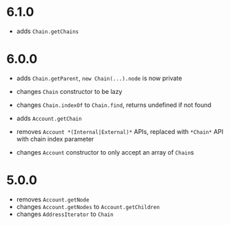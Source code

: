 # 6.1.0
* adds `Chain.getChains`

# 6.0.0
* adds `Chain.getParent`, `new Chain(...).node` is now private
* changes `Chain` constructor to be lazy
* changes `Chain.indexOf` to `Chain.find`, returns undefined if not found

* adds `Account.getChain`
* removes `Account *(Internal|External)*` APIs, replaced with `*Chain*` API with chain index parameter
* changes `Account` constructor to only accept an array of `Chain`s

# 5.0.0
* removes `Account.getNode`
* changes `Account.getNodes` to `Account.getChildren`
* changes `AddressIterator` to `Chain`
